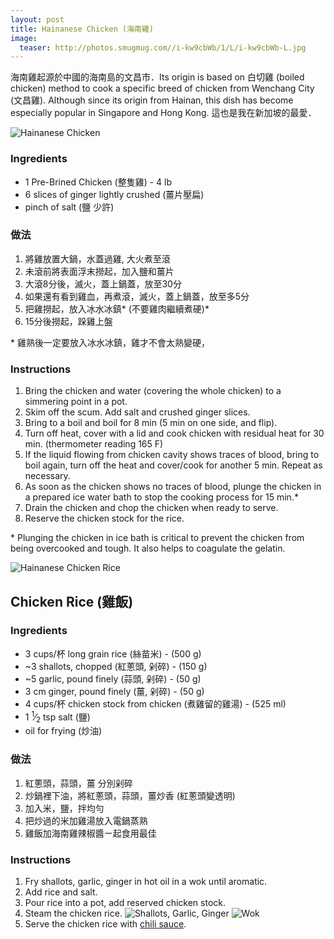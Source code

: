 ```yaml
---
layout: post
title: Hainanese Chicken (海南雞)
image:
  teaser: http://photos.smugmug.com//i-kw9cbWb/1/L/i-kw9cbWb-L.jpg
---
```


海南雞起源於中國的海南島的文昌市．Its origin is based on 白切雞 (boiled chicken) method to cook a specific breed of chicken from Wenchang City (文昌雞). Although since its origin from Hainan, this dish has become especially popular in Singapore and Hong Kong. 這也是我在新加坡的最愛．


![Hainanese Chicken][1]

### Ingredients
- 1 Pre-Brined Chicken (整隻雞) - 4 lb
- 6 slices of ginger lightly crushed (薑片壓扁)
- pinch of salt (鹽 少許)

### 做法
1. 將雞放置大鍋，水蓋過雞, 大火煮至滾
1. 未滾前將表面浮末撈起，加入鹽和薑片
1. 大滾8分後，滅火，蓋上鍋蓋，放至30分
1. 如果還有看到雞血，再煮滾，滅火，蓋上鍋蓋，放至多5分
1. 把雞撈起，放入冰水冰鎮* (不要雞肉繼續煮硬)*
1. 15分後撈起，跺雞上盤

\* 雞熟後一定要放入冰水冰鎮，雞才不會太熟變硬，

### Instructions
1. Bring the chicken and water (covering the whole chicken) to a simmering point in a pot.
1. Skim off the scum. Add salt and crushed ginger slices.
1. Bring to a boil and boil for 8 min (5 min on one side, and flip).
1. Turn off heat, cover with a lid and cook chicken with residual heat for 30 min. (thermometer reading 165 F)
1. If the liquid flowing from chicken cavity shows traces of blood, bring to boil again, turn off the heat and cover/cook for another 5 min.  Repeat as necessary.
1. As soon as the chicken shows no traces of blood, plunge the chicken in a prepared ice water bath to stop the cooking process for 15 min.*
1. Drain the chicken and chop the chicken when ready to serve.
1. Reserve the chicken stock for the rice.

\* Plunging the chicken in ice bath is critical to prevent the chicken from being overcooked and tough. It also helps to coagulate the gelatin.

![Hainanese Chicken Rice][2]

## Chicken Rice (雞飯)

### Ingredients
- 3 cups/杯 long grain rice (絲苗米) - (500 g)
- ~3 shallots, chopped (紅蔥頭, 剁碎) - (150 g) 
- ~5 garlic, pound finely (蒜頭, 剁碎) - (50 g) 
- 3 cm ginger, pound finely (薑, 剁碎) - (50 g)
- 4 cups/杯 chicken stock from chicken (煮雞留的雞湯) - (525 ml)
- 1 <sup>1</sup>&frasl;<sub>2</sub> tsp salt (鹽)
- oil for frying (炒油)

### 做法
1. 紅蔥頭，蒜頭，薑 分別剁碎
1. 炒鍋裡下油，將紅蔥頭，蒜頭，薑炒香 (紅蔥頭變透明)
1. 加入米，鹽，拌均勻
1. 把炒過的米加雞湯放入電鍋蒸熟
1. 雞飯加海南雞辣椒醬ㄧ起食用最佳

### Instructions
1. Fry shallots, garlic, ginger in hot oil in a wok until aromatic.
1. Add rice and salt.
1. Pour rice into a pot, add reserved chicken stock.
1. Steam the chicken rice.
![Shallots, Garlic, Ginger][3]
![Wok][4]
1. Serve the chicken rice with [chili sauce][5].

[1]: http://media.tumblr.com/bc9505d9bf5515527ee11c3a87293cfe/tumblr_inline_mtn9prpj1a1sn7z7o.jpg
[2]: http://media.tumblr.com/dd54fa006b53798d4f08fabb7352d64a/tumblr_inline_mtn9sxW91C1sn7z7o.jpg
[3]: http://media.tumblr.com/60b650663462d07c793b5181ae7af3c0/tumblr_inline_mtnlgrtgzy1sn7z7o.jpg
[4]: http://media.tumblr.com/6e6d361bd114a918ec90c7695ea5304d/tumblr_inline_mtnlhiXz1J1sn7z7o.jpg
[5]: http://www.yummiesfromscratch.com/2013/10/01/chili-sauce-for-hainanese-chicken-rice/
